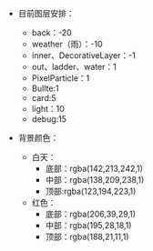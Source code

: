 - 目前图层安排：
	- back：-20
	- weather（雨）：-10
	- inner、DecorativeLayer：-1
	- out、ladder、water：1
	- PixelParticle：1
	- Bullte:1
	- card:5
	- light：10
	- debug:15

- 背景颜色：
	- 白天：
		- 底部：rgba(142,213,242,1)
		- 中部：rgba(138,209,238,1)
		- 顶部:rgba(123,194,223,1)
	- 红色：
		- 底部：rgba(206,39,29,1)
		- 中部：rgba(195,28,18,1)
		- 顶部：rgba(188,21,11,1)
